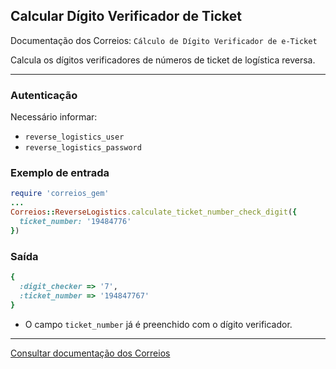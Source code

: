 ## Calcular Dígito Verificador de Ticket

Documentação dos Correios: `Cálculo de Dígito Verificador de e-Ticket`

Calcula os dígitos verificadores de números de ticket de logística reversa.

____

### Autenticação
Necessário informar:
* `reverse_logistics_user`
* `reverse_logistics_password`

### Exemplo de entrada

```ruby
require 'correios_gem'
...
Correios::ReverseLogistics.calculate_ticket_number_check_digit({
  ticket_number: '19484776'
})
```

### Saída

```ruby
{
  :digit_checker => '7',
  :ticket_number => '194847767'
}
```
* O campo `ticket_number` já é preenchido com o dígito verificador.
---

[Consultar documentação dos Correios](CORREIOS_DOCUMENT.pdf)
